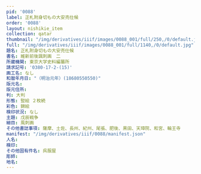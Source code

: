 ```yaml
---
pid: '0088'
label: 正札附身切もの大安売仕候
order: '0088'
layout: nishikie_item
collection: qatar
thumbnail: "/img/derivatives/iiif/images/0088_001/full/250,/0/default.jpg"
full: "/img/derivatives/iiif/images/0088_001/full/1140,/0/default.jpg"
題名: 正札附身切もの大安売仕候
書名: 維新前後諷刺画　二
所蔵機関: 東京大学史料編纂所
請求記号: '0380-17-2-(15)'
画工名: なし
和暦年月日: "（明治元年）(18680550550)"
版元名: 
版元住所: 
判: 大判
形態: 竪絵 ２枚続
彩色: 錦絵
検印状況: なし
主題: 戊辰戦争
細目: 風刺画
その他書誌事項: 薩摩、土佐、長州、紀州、尾張、肥後、黒田、天璋院、和宮、輪王寺
manifest: "/img/derivatives/iiif/0088/manifest.json"
人名: 
検印: 
その他固有件名: 呉服屋
彫師: 
地名: 
---
```

